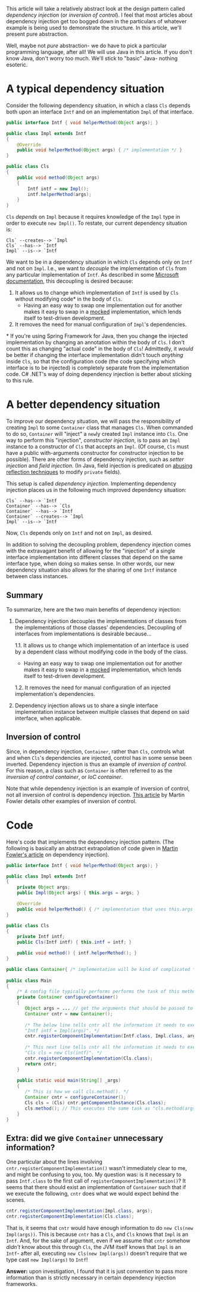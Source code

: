 This article will take a relatively abstract look at the design pattern called *dependency injection* (or *inversion of control*). I feel that most articles about dependency injection get too bogged down in the particulars of whatever example is being used to demonstrate the structure. In this article, we'll present pure abstraction. 

Well, maybe not *pure* abstraction- we do have to pick a particular programming language, after all! We will use Java in this article. If you don't know Java, don't worry too much. We'll stick to "basic" Java- nothing esoteric.

# A typical dependency situation

Consider the following dependency situation, in which a class `Cls` depends both upon an interface `Intf` and on an implementation `Impl` of that interface. 

```java
public interface Intf { void helperMethod(Object args); }

public class Impl extends Intf
{
    @Override
    public void helperMethod(Object args) { /* implementation */ }
}

public class Cls
{
    public void method(Object args)
    {
        Intf intf = new Impl();
        intf.helperMethod(args);
    }
}
```

`Cls` *depends* on `Impl` because it requires knowledge of the `Impl` type in order to execute `new Impl()`. To restate, our current dependency situation is:

```
Cls` --creates--> `Impl
Cls` --has--> `Intf
Impl` --is--> `Intf
```

We want to be in a dependency situation in which `Cls` depends only on `Intf` and not on `Impl`. I.e., we want to *decouple* the implementation of `Cls` from any particular implementation of `Intf`. As described in some [Microsoft documentation](https://docs.microsoft.com/en-us/dotnet/core/extensions/dependency-injection), this decoupling is desired because:

1. It allows us to change which implementation of `Intf` is used by `Cls` without modifying code* in the body of `Cls`.
   - Having an easy way to swap one implementation out for another makes it easy to swap in a [mocked](https://blogs.perficient.com/2021/09/22/mocking-in-test-driven-development-tdd-with-javas-easymock/) implementation, which lends itself to test-driven development.
2. It removes the need for manual configuration of `Impl`'s dependencies.

\* If you're using Spring Framework for Java, then you change the injected implementation by changing an annotation within the body of `Cls`. I don't count this as changing "actual code" in the body of `Cls`! Admittedly, it *would* be better if changing the interface implementation didn't touch *anything* inside `Cls`, so that the configuration code (the code specifying which interface is to be injected) is completely separate from the implementation code. C# .NET's way of doing dependency injection is better about sticking to this rule.

# A better dependency situation

To improve our dependency situation, we will pass the responsibility of creating `Impl` to some `Container` class that manages `Cls`. When commanded to do so, `Container` will "inject" a `new`ly created `Impl` instance into `Cls`. One way to perform this "injection", *constructor injection*, is to pass an `Impl` instance to a constructor of `Cls` that accepts an `Impl`. (Of course, `Cls` must have a public with-arguments constructor for constructor injection to be possible). There are other forms of dependency injection, such as *setter injection* and *field injection*. (In Java, field injection is predicated on [abusing reflection techniques](https://stackoverflow.com/a/53744544) to modify `private` fields).

 This setup is called *dependency* *injection.* Implementing dependency injection places us in the following much improved dependency situation:

```
Cls` --has--> `Intf
Container` --has--> `Cls
Container` --has--> `Intf
Container` --creates--> `Impl
Impl` --is--> `Intf
```

Now, `Cls` depends only on `Intf` and not on `Impl`, as desired.

In addition to solving the decoupling problem, dependency injection comes with the extravagant benefit of allowing for the "injection" of a single interface implementation into different classes that depend on the same interface type, when doing so makes sense. In other words, our new dependency situation also allows for the sharing of one `Intf` instance between class instances.

## Summary

To summarize, here are the two main benefits of dependency injection:

1. Dependency injection decouples the implementations of classes from the implementations of those classes' dependencies. Decoupling of interfaces from implementations is desirable because...

   1.1. It allows us to change which implementation of an interface is used by a dependent class without modifying code in the body of the class.

   - Having an easy way to swap one implementation out for another makes it easy to swap in a [mocked](https://blogs.perficient.com/2021/09/22/mocking-in-test-driven-development-tdd-with-javas-easymock/) implementation, which lends itself to test-driven development.

   1.2. It removes the need for manual configuration of an injected implementation's dependencies.

2. Dependency injection allows us to share a single interface implementation instance between multiple classes that depend on said interface, when applicable.

## Inversion of control

Since, in dependency injection, `Container`, rather than `Cls`, controls what and when `Cls`'s dependencies are injected, control has in some sense been inverted. Dependency injection is thus an example of *inversion of control.* For this reason, a class such as `Container` is often referred to as the *inversion of control container*, or *IoC container*.

Note that while dependency injection is an example of inversion of control, not all inversion of control is dependency injection. [This article](https://martinfowler.com/bliki/InversionOfControl.html) by Martin Fowler details other examples of inversion of control.

# Code

Here's code that implements the dependency injection pattern. (The following is basically an abstract extrapolation of code given in [Martin Fowler's article](https://martinfowler.com/articles/injection.html) on dependency injection).

```java
public interface Intf { void helperMethod(Object args); }

public class Impl extends Intf
{
    private Object args;
    public Impl(Object args) { this.args = args; }

    @Override
    public void helperMethod() { /* implementation that uses this.args */ }
}

public class Cls
{
    private Intf intf;
    public Cls(Intf intf) { this.intf = intf; }

    public void method() { intf.helperMethod(); }
}

public class Container{ /* implementation will be kind of complicated */ }
   
public class Main
{
    /* A config file typically performs performs the task of this method. */
    private Container configureContainer()
    {
       Object args = ... // get the arguments that should be passed to the Impl constructor
       Container cntr = new Container();
       
       /* The below line tells cntr all the information it needs to execute the statement
       "Intf intf = Impl(args)". */
       cntr.registerComponentImplementation(Intf.class, Impl.class, args);
       
       /* This next line tells cntr all the information it needs to execute the statement
       "Cls cls = new Cls(intf)". */
       cntr.registerComponentImplementation(Cls.class);
       return cntr;
    }
   
    public static void main(String[] _args)
    {
       /* This is how we call cls.method(). */
       Container cntr = configureContainer();
       Cls cls = (Cls) cntr.getComponentInstance(Cls.class);
       cls.method(); // This executes the same task as "cls.method(args)" did in the original situation.
    }
}
```

## Extra: did we give `Container` unnecessary information?

One particular about the lines involving `cntr.registerComponentImplementation()` wasn't immediately clear to me, and might be confusing to you, too. My question was: is it necessary to pass `Intf.class` to the first call of `registerComponentImplementation()`? It seems that there should exist an implementation of `Container` such that if we execute the following, `cntr` does what we would expect behind the scenes.

```java
cntr.registerComponentImplementation(Impl.class, args);
cntr.registerComponentImplementation(Cls.class);
```

That is, it seems that `cntr` would have enough information to do `new Cls(new Impl(args))`. This is because `cntr` has a `Cls`, and `Cls` knows that `Impl` is an `Intf`. And, for the sake of argument, even if we assume that `cntr` somehow *didn't* know about this through `Cls`, the JVM itself knows that `Impl` is an `Intf`- after all, executing `new Cls(new Impl(args))` doesn't require that we type cast `new Impl(args)` to `Intf`!

**Answer:** upon investigation, I found that it is just convention to pass more information than is strictly necessary in certain dependency injection frameworks.
